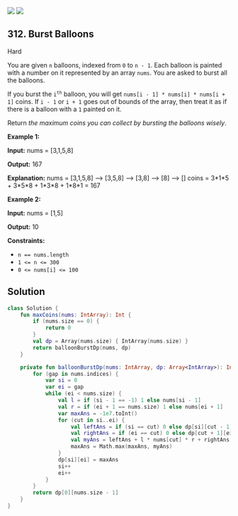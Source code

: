 [![](https://img.shields.io/github/stars/javadev/LeetCode-in-Kotlin?label=Stars&style=flat-square)](https://github.com/javadev/LeetCode-in-Kotlin)
[![](https://img.shields.io/github/forks/javadev/LeetCode-in-Kotlin?label=Fork%20me%20on%20GitHub%20&style=flat-square)](https://github.com/javadev/LeetCode-in-Kotlin/fork)

## 312\. Burst Balloons

Hard

You are given `n` balloons, indexed from `0` to `n - 1`. Each balloon is painted with a number on it represented by an array `nums`. You are asked to burst all the balloons.

If you burst the <code>i<sup>th</sup></code> balloon, you will get `nums[i - 1] * nums[i] * nums[i + 1]` coins. If `i - 1` or `i + 1` goes out of bounds of the array, then treat it as if there is a balloon with a `1` painted on it.

Return _the maximum coins you can collect by bursting the balloons wisely_.

**Example 1:**

**Input:** nums = [3,1,5,8]

**Output:** 167

**Explanation:** nums = [3,1,5,8] --> [3,5,8] --> [3,8] --> [8] --> [] coins = 3\*1\*5 + 3\*5\*8 + 1\*3\*8 + 1\*8\*1 = 167

**Example 2:**

**Input:** nums = [1,5]

**Output:** 10

**Constraints:**

*   `n == nums.length`
*   `1 <= n <= 300`
*   `0 <= nums[i] <= 100`

## Solution

```kotlin
class Solution {
    fun maxCoins(nums: IntArray): Int {
        if (nums.size == 0) {
            return 0
        }
        val dp = Array(nums.size) { IntArray(nums.size) }
        return balloonBurstDp(nums, dp)
    }

    private fun balloonBurstDp(nums: IntArray, dp: Array<IntArray>): Int {
        for (gap in nums.indices) {
            var si = 0
            var ei = gap
            while (ei < nums.size) {
                val l = if (si - 1 == -1) 1 else nums[si - 1]
                val r = if (ei + 1 == nums.size) 1 else nums[ei + 1]
                var maxAns = -1e7.toInt()
                for (cut in si..ei) {
                    val leftAns = if (si == cut) 0 else dp[si][cut - 1]
                    val rightAns = if (ei == cut) 0 else dp[cut + 1][ei]
                    val myAns = leftAns + l * nums[cut] * r + rightAns
                    maxAns = Math.max(maxAns, myAns)
                }
                dp[si][ei] = maxAns
                si++
                ei++
            }
        }
        return dp[0][nums.size - 1]
    }
}
```